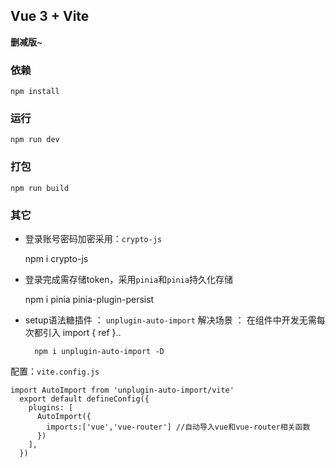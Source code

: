 ## Vue 3 + Vite

**删减版**~

### 依赖
```
npm install
```

### 运行
```
npm run dev
```

### 打包
```
npm run build
```

### 其它
- 登录账号密码加密采用：`crypto-js`
    
    npm i crypto-js

- 登录完成需存储token，采用`pinia`和`pinia`持久化存储

    npm i pinia pinia-plugin-persist

- setup语法糖插件 ： `unplugin-auto-import` 解决场景 ： 在组件中开发无需每次都引入 import { ref }..

		npm i unplugin-auto-import -D

配置：`vite.config.js`

    import AutoImport from 'unplugin-auto-import/vite'
      export default defineConfig({
        plugins: [
          AutoImport({
            imports:['vue','vue-router'] //自动导入vue和vue-router相关函数
          })
        ],
      })